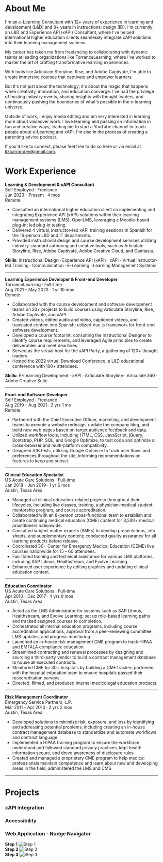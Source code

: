 # About Me
I'm an e-Learning Consultant with 12+ years of experience in learning and development (L&D) and 8+ years in instructional design (ID). I'm currently an L&D and Experience API (xAPI) Consultant, where I've helped international higher education clients seamlessly integrate xAPI solutions into their learning management systems.

My career has taken me from freelancing to collaborating with dynamic teams at leading organizations like TorranceLearning, where I've worked to master the art of crafting transformative learning experiences. 

With tools like Articulate Storyline, Rise, and Adobe Captivate, I'm able to create immersive courses that captivate and empower learners. 

But it's not just about the technology; it's about the magic that happens when creativity, innovation, and education converge. I've had the privilege of hosting industry events, sharing insights with thought leaders, and continuously pushing the boundaries of what's possible in the e-learning universe.

Outside of work, I enjoy media editing and am very interested in learning more about voiceover work. I love learning and passing on information in fun and creative ways, leading me to start a YouTube channel to teach people about e-Learning and xAPI. I'm also in the process of creating a parenting advice podcast.

If you'd like to connect, please feel free to do so here or via email at <a href = "mailto: lizbarrondev@gmail.com">lizbarrondev@gmail.com</a>.

# Work Experience

<b>Learning & Development & xAPI Consultant</b><br>
Self Employed · Freelance<br>
Jun 2023 - Present · 4 mos<br>
Remote
- Consulted an international higher education client on implementing and integrating Experience API (xAPI) solutions within their learning management systems (LMS), OpenLMS, leveraging a Moodle-based plug-in; led plug-in testing.
- Delivered 4 virtual, instructor-led xAPI training sessions in Spanish for the 16-person L&D and IT departments.
- Provided instructional design and course development services utilizing industry-standard authoring and creative tools, such as Articulate Storyline, Rise, Adobe Captivate, Adobe Creative Cloud, and Camtasia.

<b>Skills:</b> Instructional Design · Experience API (xAPI) · xAPI · Virtual Instructor-led Training · Communication · E-Learning · Learning Management Systems
<hr>

<b>Learning Experience Developer & Front-end Developer</b><br>
TorranceLearning · Full-time<br>
Aug 2021 - May 2023 · 1 yr 10 mos<br>
Remote
- Collaborated with the course development and software development teams on 20+ projects to build courses using Articulate Storyline, Rise, Adobe Captivate, and xAPI.
- Created videos, edited audio and video, captioned videos, and translated content into Spanish; utilized Vue.js framework for front-end software development.
- Developed a course footprint, consulting the Instructional Designer to identify course requirements, and leveraged Agile principles to create deliverables and meet deadlines.
- Served as the virtual host for the xAPI Party, a gathering of 120+ thought leaders.
- Hosted the 2022 virtual Download Conference, a L&D educational conference with 100+ attendees.

<b>Skills:</b> E-Learning Development · xAPI · Articulate Storyline · Articulate 360 · Adobe Creative Suite
<hr>

<b>Front-end Software Developer</b><br>
Self Employed · Freelance<br>
Aug 2019 - Aug 2021 · 2 yrs 1 mo<br>
Remote
- Partnered with the Chief Executive Officer, marketing, and development teams to execute a website redesign, update the company blog, and build new web pages based on target audience feedback and data.
- Utilized workflow tools, including HTML, CSS, JavaScript, jQuery, Bootstrap, PHP, SQL, and Google Optimize, to test code and optimize all cross-browser and multi-platform compatibility.
- Designed A/B tests, utilizing Google Optimize to track user flows and preferences throughout the site, informing recommendations on features to keep and sunset.
<hr>

<b>Clinical Education Specialist</b><br>
US Acute Care Solutions · Full-time<br>
Jan 2018 - Jun 2019 · 1 yr 6 mos<br>
Austin, Texas Area
- Managed all clinical education-related projects throughout their lifecycles, including live classes, training, a physician-medical student mentorship program, and course accreditation.
- Collaborated with an 8-person cross-functional team to establish and create continuing medical education (CME) content for 3,500+ medical practitioners nationwide.
- Consulted subject matter experts (SMEs) to develop presentations, info sheets, and supplementary content; conducted quality assurance for all learning products before release.
- Coordinated 30+ Center for Emergency Medical Education (CEME) live courses nationwide for 15 – 60 attendees.
- Facilitated training and technical assistance for various LMS platforms, including SAP Litmos, Healthstream, and Evolve Learning.
- Enhanced user experience by editing graphics and updating clinical education content.
<hr>

<b>Education Coordinator</b><br>
US Acute Care Solutions · Full-time<br>
Apr 2013 - Dec 2017 · 4 yrs 9 mos<br>
Austin, Texas Area
- Acted as the LMS Administrator for systems such as SAP Litmus, Healthstream, and Evolve Learning; set up role-based learning paths and tracked assigned courses to completion.
- Orchestrated all internal education programs, including course accreditation applications, approval from a peer-reviewing committee, LMS updates, and progress monitoring.
- Launched an in-house risk management CME program to track HIPAA and EMTALA compliance education.
- Streamlined contracting and renewal processes by designing and sourcing a third-party vendor to build a contract management database to house all executed contracts.
- Monitored CME for 30+ hospitals by building a CME tracker; partnered with the hospital education team to ensure hospitals passed their reaccreditation surveys.
- Directed, filmed, and produced internal medicolegal education products.
<hr>

<b>Risk Management Coordinator</b><br>
Emergency Service Partners, L.P.<br>
Mar 2011 - Apr 2013 · 2 yrs 2 mos<br>
Austin, Texas Area
- Developed solutions to minimize risk, exposure, and loss by identifying and addressing potential problems, including creating an in-house contract management database to standardize and automate workflows and contract language.
- Implemented a HIPAA training program to ensure the workforce understood and followed standard privacy practices, kept health information secure, and drove awareness of disclosure rules.
- Created and managed a proprietary CME program to help medical professionals maintain competence and learn about new and developing areas in the field; administered the LMS and CMS.
<hr>

# Projects
### xAPI Integration


### Accessibility


### Web Application - Nudge Navigator
<b>Step 1</b>
<img src="{{site.baseurl | prepend: site.url}}assets/img/NudgeNavigator-Step1.jpg" alt="Step 1"/><br>
<b>Step 2</b>
<img src="{{site.baseurl | prepend: site.url}}assets/img/NudgeNavigator-Step2.jpg" alt="Step 2"/><br>
<b>Step 3</b>
<img src="{{site.baseurl | prepend: site.url}}assets/img/NudgeNavigator-Step3.jpg" alt="Step 3"/><br>
